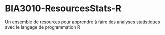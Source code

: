 # BIA3010-ResourcesStats-R
Un ensemble de resources pour apprendre à faire des analyses statistiques avec le langage de programmation R
